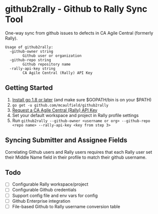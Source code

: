 # github2rally - Github to Rally Sync Tool

One-way sync from github issues to defects in CA Agile Central (formerly Rally).

```
Usage of github2rally:
  -github-owner string
        Github user or organization
  -github-repo string
        Github repository name
  -rally-api-key string
        CA Agile Central (Rally) API Key
```

## Getting Started

1. [Install go 1.8 or later](https://golang.org/doc/install) (and make sure $GOPATH/bin is on your $PATH)
2. `go get -u github.com/mcaulfield/github2rally`
3. [Request a CA Agile Central (Rally) API Key](https://rally1.rallydev.com/login/accounts/index.html#/keys)
4. Set your default workspace and project in Rally profile settings
5. Run `github2rally --github-owner <username or org> --github-repo <repo name> --rally-api-key <key from step 3>`

## Syncing Submitter and Assignee Fields

Correlating Github users and Rally users requires that each Rally user set their Middle Name field in their profile to match their github username.

## Todo

- [ ] Configurable Rally workspace/project
- [ ] Configurable Github credentials
- [ ] Support config file and env vars for config
- [ ] Github Enterprise integration
- [ ] File-based Github to Rally username conversion table
